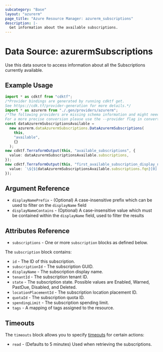 ```yaml
---
subcategory: "Base"
layout: "azurerm"
page_title: "Azure Resource Manager: azurerm_subscriptions"
description: |-
  Get information about the available subscriptions.
---
```


# Data Source: azurermSubscriptions

Use this data source to access information about all the Subscriptions currently available.

## Example Usage

```typescript
import * as cdktf from "cdktf";
/*Provider bindings are generated by running cdktf get.
See https://cdk.tf/provider-generation for more details.*/
import * as azurerm from "./.gen/providers/azurerm";
/*The following providers are missing schema information and might need manual adjustments to synthesize correctly: azurerm.
For a more precise conversion please use the --provider flag in convert.*/
const dataAzurermSubscriptionsAvailable =
  new azurerm.dataAzurermSubscriptions.DataAzurermSubscriptions(
    this,
    "available",
    {}
  );
new cdktf.TerraformOutput(this, "available_subscriptions", {
  value: dataAzurermSubscriptionsAvailable.subscriptions,
});
new cdktf.TerraformOutput(this, "first_available_subscription_display_name", {
  value: `\${${dataAzurermSubscriptionsAvailable.subscriptions.fqn}[0].display_name}`,
});

```

## Argument Reference

* `displayNamePrefix` - (Optional) A case-insensitive prefix which can be used to filter on the `displayName` field
* `displayNameContains` - (Optional) A case-insensitive value which must be contained within the `displayName` field, used to filter the results

## Attributes Reference

* `subscriptions` - One or more `subscription` blocks as defined below.

The `subscription` block contains:

* `id` - The ID of this subscription.
* `subscriptionId` - The subscription GUID.
* `displayName` - The subscription display name.
* `tenantId` - The subscription tenant ID.
* `state` - The subscription state. Possible values are Enabled, Warned, PastDue, Disabled, and Deleted.
* `locationPlacementId` - The subscription location placement ID.
* `quotaId` - The subscription quota ID.
* `spendingLimit` - The subscription spending limit.
* `tags` - A mapping of tags assigned to the resource.

## Timeouts

The `timeouts` block allows you to specify [timeouts](https://www.terraform.io/language/resources/syntax#operation-timeouts) for certain actions:

* `read` - (Defaults to 5 minutes) Used when retrieving the subscriptions.
